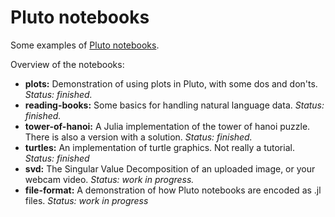 # Pluto notebooks

Some examples of [Pluto notebooks](https://github.com/fonsp/Pluto.jl).

Overview of the notebooks:

* **plots:** Demonstration of using plots in Pluto, with some dos and don'ts. *Status: finished.*
* **reading-books:** Some basics for handling natural language data. *Status: finished.*
* **tower-of-hanoi:** A Julia implementation of the tower of hanoi puzzle. There is also a version with a solution. *Status: finished.*
* **turtles:** An implementation of turtle graphics. Not really a tutorial. *Status: finished*
* **svd:** The Singular Value Decomposition of an uploaded image, or your webcam video. *Status: work in progress.*
* **file-format:** A demonstration of how Pluto notebooks are encoded as .jl files. *Status: work in progress*
